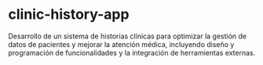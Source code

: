# clinic-history-app
Desarrollo de un sistema de historias clínicas para optimizar la gestión de datos de pacientes y mejorar la atención médica, incluyendo diseño y programación de funcionalidades y la integración de herramientas externas.
